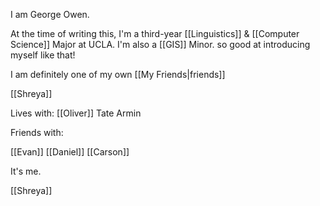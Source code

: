 I am George Owen.


At the time of writing this, I'm a third-year [[Linguistics]] & [[Computer Science]] Major at UCLA. I'm also a [[GIS]] Minor. so good at introducing myself like that!

I am definitely one of my own [[My Friends|friends]]

[[Shreya]]

Lives with:
[[Oliver]]
Tate
Armin


Friends with:

[[Evan]]
[[Daniel]]
[[Carson]]



It's me.


[[Shreya]]